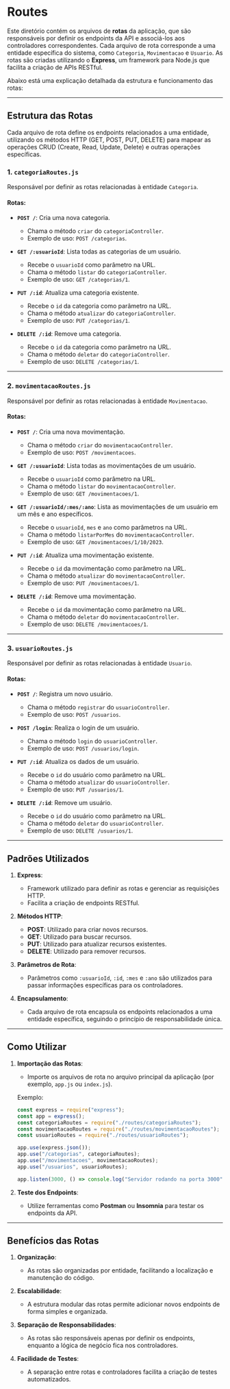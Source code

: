# Routes

Este diretório contém os arquivos de **rotas** da aplicação, que são responsáveis por definir os endpoints da API e associá-los aos controladores correspondentes. Cada arquivo de rota corresponde a uma entidade específica do sistema, como `Categoria`, `Movimentacao` e `Usuario`. As rotas são criadas utilizando o **Express**, um framework para Node.js que facilita a criação de APIs RESTful.

Abaixo está uma explicação detalhada da estrutura e funcionamento das rotas:

---

## Estrutura das Rotas

Cada arquivo de rota define os endpoints relacionados a uma entidade, utilizando os métodos HTTP (GET, POST, PUT, DELETE) para mapear as operações CRUD (Create, Read, Update, Delete) e outras operações específicas.

### 1. **`categoriaRoutes.js`**
Responsável por definir as rotas relacionadas à entidade `Categoria`.

#### Rotas:
- **`POST /`**: Cria uma nova categoria.
  - Chama o método `criar` do `categoriaController`.
  - Exemplo de uso: `POST /categorias`.

- **`GET /:usuarioId`**: Lista todas as categorias de um usuário.
  - Recebe o `usuarioId` como parâmetro na URL.
  - Chama o método `listar` do `categoriaController`.
  - Exemplo de uso: `GET /categorias/1`.

- **`PUT /:id`**: Atualiza uma categoria existente.
  - Recebe o `id` da categoria como parâmetro na URL.
  - Chama o método `atualizar` do `categoriaController`.
  - Exemplo de uso: `PUT /categorias/1`.

- **`DELETE /:id`**: Remove uma categoria.
  - Recebe o `id` da categoria como parâmetro na URL.
  - Chama o método `deletar` do `categoriaController`.
  - Exemplo de uso: `DELETE /categorias/1`.

---

### 2. **`movimentacaoRoutes.js`**
Responsável por definir as rotas relacionadas à entidade `Movimentacao`.

#### Rotas:
- **`POST /`**: Cria uma nova movimentação.
  - Chama o método `criar` do `movimentacaoController`.
  - Exemplo de uso: `POST /movimentacoes`.

- **`GET /:usuarioId`**: Lista todas as movimentações de um usuário.
  - Recebe o `usuarioId` como parâmetro na URL.
  - Chama o método `listar` do `movimentacaoController`.
  - Exemplo de uso: `GET /movimentacoes/1`.

- **`GET /:usuarioId/:mes/:ano`**: Lista as movimentações de um usuário em um mês e ano específicos.
  - Recebe o `usuarioId`, `mes` e `ano` como parâmetros na URL.
  - Chama o método `listarPorMes` do `movimentacaoController`.
  - Exemplo de uso: `GET /movimentacoes/1/10/2023`.

- **`PUT /:id`**: Atualiza uma movimentação existente.
  - Recebe o `id` da movimentação como parâmetro na URL.
  - Chama o método `atualizar` do `movimentacaoController`.
  - Exemplo de uso: `PUT /movimentacoes/1`.

- **`DELETE /:id`**: Remove uma movimentação.
  - Recebe o `id` da movimentação como parâmetro na URL.
  - Chama o método `deletar` do `movimentacaoController`.
  - Exemplo de uso: `DELETE /movimentacoes/1`.

---

### 3. **`usuarioRoutes.js`**
Responsável por definir as rotas relacionadas à entidade `Usuario`.

#### Rotas:
- **`POST /`**: Registra um novo usuário.
  - Chama o método `registrar` do `usuarioController`.
  - Exemplo de uso: `POST /usuarios`.

- **`POST /login`**: Realiza o login de um usuário.
  - Chama o método `login` do `usuarioController`.
  - Exemplo de uso: `POST /usuarios/login`.

- **`PUT /:id`**: Atualiza os dados de um usuário.
  - Recebe o `id` do usuário como parâmetro na URL.
  - Chama o método `atualizar` do `usuarioController`.
  - Exemplo de uso: `PUT /usuarios/1`.

- **`DELETE /:id`**: Remove um usuário.
  - Recebe o `id` do usuário como parâmetro na URL.
  - Chama o método `deletar` do `usuarioController`.
  - Exemplo de uso: `DELETE /usuarios/1`.

---

## Padrões Utilizados

1. **Express**:
   - Framework utilizado para definir as rotas e gerenciar as requisições HTTP.
   - Facilita a criação de endpoints RESTful.

2. **Métodos HTTP**:
   - **POST**: Utilizado para criar novos recursos.
   - **GET**: Utilizado para buscar recursos.
   - **PUT**: Utilizado para atualizar recursos existentes.
   - **DELETE**: Utilizado para remover recursos.

3. **Parâmetros de Rota**:
   - Parâmetros como `:usuarioId`, `:id`, `:mes` e `:ano` são utilizados para passar informações específicas para os controladores.

4. **Encapsulamento**:
   - Cada arquivo de rota encapsula os endpoints relacionados a uma entidade específica, seguindo o princípio de responsabilidade única.

---

## Como Utilizar

1. **Importação das Rotas**:
   - Importe os arquivos de rota no arquivo principal da aplicação (por exemplo, `app.js` ou `index.js`).

   Exemplo:
   ```js
   const express = require("express");
   const app = express();
   const categoriaRoutes = require("./routes/categoriaRoutes");
   const movimentacaoRoutes = require("./routes/movimentacaoRoutes");
   const usuarioRoutes = require("./routes/usuarioRoutes");

   app.use(express.json());
   app.use("/categorias", categoriaRoutes);
   app.use("/movimentacoes", movimentacaoRoutes);
   app.use("/usuarios", usuarioRoutes);

   app.listen(3000, () => console.log("Servidor rodando na porta 3000"));
   ```

2. **Teste dos Endpoints**:
   - Utilize ferramentas como **Postman** ou **Insomnia** para testar os endpoints da API.

---

## Benefícios das Rotas

1. **Organização**:
   - As rotas são organizadas por entidade, facilitando a localização e manutenção do código.

2. **Escalabilidade**:
   - A estrutura modular das rotas permite adicionar novos endpoints de forma simples e organizada.

3. **Separação de Responsabilidades**:
   - As rotas são responsáveis apenas por definir os endpoints, enquanto a lógica de negócio fica nos controladores.

4. **Facilidade de Testes**:
   - A separação entre rotas e controladores facilita a criação de testes automatizados.
